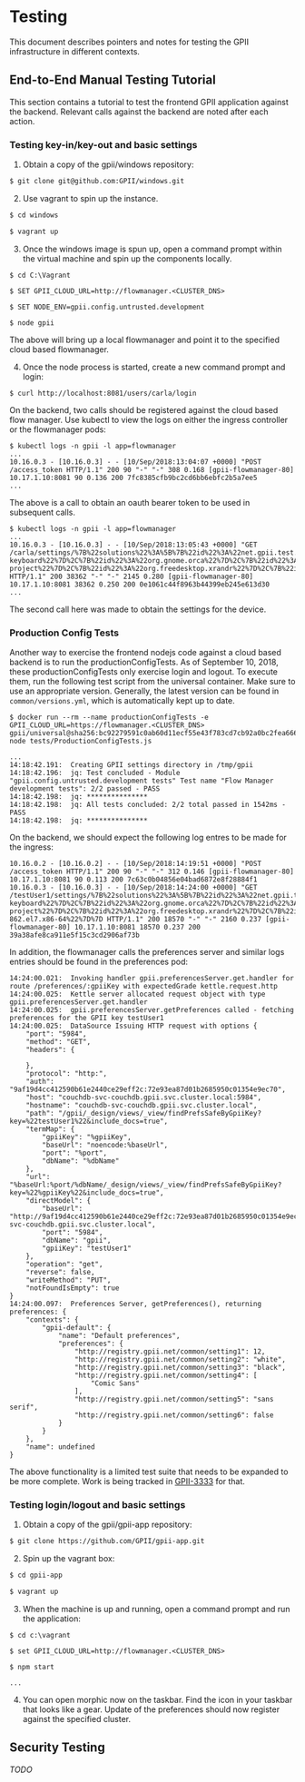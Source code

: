 # Testing 

This document describes pointers and notes for testing the GPII infrastructure in different contexts.

## End-to-End Manual Testing Tutorial

This section contains a tutorial to test the frontend GPII application against the backend. Relevant calls against the backend are noted after each action.

### Testing key-in/key-out and basic settings

1. Obtain a copy of the gpii/windows repository:

```bash
$ git clone git@github.com:GPII/windows.git
```

2. Use vagrant to spin up the instance.

```bash
$ cd windows

$ vagrant up
```

3. Once the windows image is spun up, open a command prompt within the virtual machine and spin up the components locally.

```shell
$ cd C:\Vagrant

$ SET GPII_CLOUD_URL=http://flowmanager.<CLUSTER_DNS>

$ SET NODE_ENV=gpii.config.untrusted.development

$ node gpii

```

The above will bring up a local flowmanager and point it to the specified cloud based flowmanager.

4. Once the node process is started, create a new command prompt and login:

```shell
$ curl http://localhost:8081/users/carla/login
```

On the backend, two calls should be registered against the cloud based flow manager. Use kubectl to view the logs on either the ingress controller or the flowmanager pods:

```
$ kubectl logs -n gpii -l app=flowmanager
...
10.16.0.3 - [10.16.0.3] - - [10/Sep/2018:13:04:07 +0000] "POST /access_token HTTP/1.1" 200 90 "-" "-" 308 0.168 [gpii-flowmanager-80] 10.17.1.10:8081 90 0.136 200 7fc8385cfb9bc2cd6bb6ebfc2b5a7ee5
...
```

The above is a call to obtain an oauth bearer token to be used in subsequent calls.


```
$ kubectl logs -n gpii -l app=flowmanager
...
10.16.0.3 - [10.16.0.3] - - [10/Sep/2018:13:05:43 +0000] "GET /carla/settings/%7B%22solutions%22%3A%5B%7B%22id%22%3A%22net.gpii.test.speechControl%22%7D%2C%7B%22id%22%3A%22org.gnome.desktop.interface%22%7D%2C%7B%22id%22%3A%22fakemag2%22%7D%2C%7B%22id%22%3A%22fakescreenreader1%22%7D%2C%7B%22id%22%3A%22org.gnome.nautilus%22%7D%2C%7B%22id%22%3A%22org.gnome.desktop.a11y.keyboard%22%7D%2C%7B%22id%22%3A%22org.gnome.desktop.a11y.applications.onscreen-keyboard%22%7D%2C%7B%22id%22%3A%22org.gnome.orca%22%7D%2C%7B%22id%22%3A%22org.gnome.desktop.a11y.magnifier%22%7D%2C%7B%22id%22%3A%22com.microsoft.windows.magnifier%22%7D%2C%7B%22id%22%3A%22com.microsoft.windows.onscreenKeyboard%22%7D%2C%7B%22id%22%3A%22com.microsoft.windows.narrator%22%7D%2C%7B%22id%22%3A%22com.microsoft.windows.highContrast%22%7D%2C%7B%22id%22%3A%22com.microsoft.windows.highContrastTheme%22%7D%2C%7B%22id%22%3A%22com.microsoft.windows.stickyKeys%22%7D%2C%7B%22id%22%3A%22com.microsoft.windows.filterKeys%22%7D%2C%7B%22id%22%3A%22com.microsoft.windows.mouseKeys%22%7D%2C%7B%22id%22%3A%22com.microsoft.windows.mouseTrailing%22%7D%2C%7B%22id%22%3A%22com.microsoft.windows.screenDPI%22%7D%2C%7B%22id%22%3A%22com.microsoft.windows.cursors%22%7D%2C%7B%22id%22%3A%22com.microsoft.windows.screenResolution%22%7D%2C%7B%22id%22%3A%22com.microsoft.windows.nightScreen%22%7D%2C%7B%22id%22%3A%22com.microsoft.windows.typingEnhancement%22%7D%2C%7B%22id%22%3A%22com.microsoft.windows.language%22%7D%2C%7B%22id%22%3A%22com.android.activitymanager%22%7D%2C%7B%22id%22%3A%22com.android.talkback%22%7D%2C%7B%22id%22%3A%22com.android.freespeech%22%7D%2C%7B%22id%22%3A%22com.android.settings.secure%22%7D%2C%7B%22id%22%3A%22com.android.audioManager%22%7D%2C%7B%22id%22%3A%22com.android.persistentConfiguration%22%7D%2C%7B%22id%22%3A%22org.alsa-project%22%7D%2C%7B%22id%22%3A%22org.freedesktop.xrandr%22%7D%2C%7B%22id%22%3A%22com.android.settings.system%22%7D%2C%7B%22id%22%3A%22net.gpii.uioPlus%22%7D%2C%7B%22id%22%3A%22net.gpii.explode%22%7D%5D%2C%22OS%22%3A%7B%22id%22%3A%22win32%22%2C%22version%22%3A%2210.0.16299%22%7D%7D HTTP/1.1" 200 38362 "-" "-" 2145 0.280 [gpii-flowmanager-80] 10.17.1.10:8081 38362 0.250 200 0e1061c44f8963b44399eb245e613d30
...
```

The second call here was made to obtain the settings for the device.

### Production Config Tests

Another way to exercise the frontend nodejs code against a cloud based backend is to run the productionConfigTests. As of September 10, 2018, these productionConfigTests only exercise login and logout. To execute them, run the following test script from the universal container. Make sure to use an appropriate version. Generally, the latest version can be found in `common/versions.yml`, which is automatically kept up to date.

```
$ docker run --rm --name productionConfigTests -e GPII_CLOUD_URL=https://flowmanager.<CLUSTER_DNS> gpii/universal@sha256:bc92279591c0ab60d11ecf55e43f783cd7cb92a0bc2fea6661054a065bbb2e49 node tests/ProductionConfigTests.js

...
14:18:42.191:  Creating GPII settings directory in /tmp/gpii
14:18:42.196:  jq: Test concluded - Module "gpii.config.untrusted.development tests" Test name "Flow Manager development tests": 2/2 passed - PASS
14:18:42.198:  jq: ***************
14:18:42.198:  jq: All tests concluded: 2/2 total passed in 1542ms - PASS
14:18:42.198:  jq: ***************

```

On the backend, we should expect the following log entres to be made for the ingress:

```
10.16.0.2 - [10.16.0.2] - - [10/Sep/2018:14:19:51 +0000] "POST /access_token HTTP/1.1" 200 90 "-" "-" 312 0.146 [gpii-flowmanager-80] 10.17.1.10:8081 90 0.113 200 7c63c0b04856e04bad6872e8f28884f1
10.16.0.3 - [10.16.0.3] - - [10/Sep/2018:14:24:00 +0000] "GET /testUser1/settings/%7B%22solutions%22%3A%5B%7B%22id%22%3A%22net.gpii.test.speechControl%22%7D%2C%7B%22id%22%3A%22org.gnome.desktop.interface%22%7D%2C%7B%22id%22%3A%22fakemag2%22%7D%2C%7B%22id%22%3A%22fakescreenreader1%22%7D%2C%7B%22id%22%3A%22org.gnome.nautilus%22%7D%2C%7B%22id%22%3A%22org.gnome.desktop.a11y.keyboard%22%7D%2C%7B%22id%22%3A%22org.gnome.desktop.a11y.applications.onscreen-keyboard%22%7D%2C%7B%22id%22%3A%22org.gnome.orca%22%7D%2C%7B%22id%22%3A%22org.gnome.desktop.a11y.magnifier%22%7D%2C%7B%22id%22%3A%22com.microsoft.windows.magnifier%22%7D%2C%7B%22id%22%3A%22com.microsoft.windows.onscreenKeyboard%22%7D%2C%7B%22id%22%3A%22com.microsoft.windows.narrator%22%7D%2C%7B%22id%22%3A%22com.microsoft.windows.highContrast%22%7D%2C%7B%22id%22%3A%22com.microsoft.windows.highContrastTheme%22%7D%2C%7B%22id%22%3A%22com.microsoft.windows.stickyKeys%22%7D%2C%7B%22id%22%3A%22com.microsoft.windows.filterKeys%22%7D%2C%7B%22id%22%3A%22com.microsoft.windows.mouseKeys%22%7D%2C%7B%22id%22%3A%22com.microsoft.windows.mouseTrailing%22%7D%2C%7B%22id%22%3A%22com.microsoft.windows.screenDPI%22%7D%2C%7B%22id%22%3A%22com.microsoft.windows.cursors%22%7D%2C%7B%22id%22%3A%22com.microsoft.windows.screenResolution%22%7D%2C%7B%22id%22%3A%22com.microsoft.windows.nightScreen%22%7D%2C%7B%22id%22%3A%22com.microsoft.windows.typingEnhancement%22%7D%2C%7B%22id%22%3A%22com.microsoft.windows.language%22%7D%2C%7B%22id%22%3A%22com.android.activitymanager%22%7D%2C%7B%22id%22%3A%22com.android.talkback%22%7D%2C%7B%22id%22%3A%22com.android.freespeech%22%7D%2C%7B%22id%22%3A%22com.android.settings.secure%22%7D%2C%7B%22id%22%3A%22com.android.audioManager%22%7D%2C%7B%22id%22%3A%22com.android.persistentConfiguration%22%7D%2C%7B%22id%22%3A%22org.alsa-project%22%7D%2C%7B%22id%22%3A%22org.freedesktop.xrandr%22%7D%2C%7B%22id%22%3A%22com.android.settings.system%22%7D%2C%7B%22id%22%3A%22net.gpii.uioPlus%22%7D%2C%7B%22id%22%3A%22net.gpii.explode%22%7D%5D%2C%22OS%22%3A%7B%22id%22%3A%22linux%22%2C%22version%22%3A%223.10.0-862.el7.x86-64%22%7D%7D HTTP/1.1" 200 18570 "-" "-" 2160 0.237 [gpii-flowmanager-80] 10.17.1.10:8081 18570 0.237 200 39a38afe8ca911e5f15c3cd2906af73b
```

In addition, the flowmanager calls the preferences server and similar logs entries should be found in the preferences pod:

```
14:24:00.021:  Invoking handler gpii.preferencesServer.get.handler for route /preferences/:gpiiKey with expectedGrade kettle.request.http
14:24:00.025:  Kettle server allocated request object with type gpii.preferencesServer.get.handler
14:24:00.025:  gpii.preferencesServer.getPreferences called - fetching preferences for the GPII key testUser1
14:24:00.025:  DataSource Issuing HTTP request with options {
    "port": "5984",
    "method": "GET",
    "headers": {

    },
    "protocol": "http:",
    "auth": "9af19d4cc412590b61e2440ce29eff2c:72e93ea87d01b2685950c01354e9ec70",
    "host": "couchdb-svc-couchdb.gpii.svc.cluster.local:5984",
    "hostname": "couchdb-svc-couchdb.gpii.svc.cluster.local",
    "path": "/gpii/_design/views/_view/findPrefsSafeByGpiiKey?key=%22testUser1%22&include_docs=true",
    "termMap": {
        "gpiiKey": "%gpiiKey",
        "baseUrl": "noencode:%baseUrl",
        "port": "%port",
        "dbName": "%dbName"
    },
    "url": "%baseUrl:%port/%dbName/_design/views/_view/findPrefsSafeByGpiiKey?key=%22%gpiiKey%22&include_docs=true",
    "directModel": {
        "baseUrl": "http://9af19d4cc412590b61e2440ce29eff2c:72e93ea87d01b2685950c01354e9ec70@couchdb-svc-couchdb.gpii.svc.cluster.local",
        "port": "5984",
        "dbName": "gpii",
        "gpiiKey": "testUser1"
    },
    "operation": "get",
    "reverse": false,
    "writeMethod": "PUT",
    "notFoundIsEmpty": true
}
14:24:00.097:  Preferences Server, getPreferences(), returning preferences: {
    "contexts": {
        "gpii-default": {
            "name": "Default preferences",
            "preferences": {
                "http://registry.gpii.net/common/setting1": 12,
                "http://registry.gpii.net/common/setting2": "white",
                "http://registry.gpii.net/common/setting3": "black",
                "http://registry.gpii.net/common/setting4": [
                    "Comic Sans"
                ],
                "http://registry.gpii.net/common/setting5": "sans serif",
                "http://registry.gpii.net/common/setting6": false
            }
        }
    },
    "name": undefined
}
```

The above functionality is a limited test suite that needs to be expanded to be more complete. Work is being tracked in [GPII-3333](https://issues.gpii.net/browse/GPII-3333) for that.

### Testing login/logout and basic settings

1. Obtain a copy of the gpii/gpii-app repository:

```bash
$ git clone https://github.com/GPII/gpii-app.git

```

2. Spin up the vagrant box:

```bash
$ cd gpii-app

$ vagrant up
```

3. When the machine is up and running, open a command prompt and run the application:

```
$ cd c:\vagrant

$ set GPII_CLOUD_URL=http://flowmanager.<CLUSTER_DNS>

$ npm start

...

```

4. You can open morphic now on the taskbar. Find the icon in your taskbar that looks like a gear. Update of the preferences should now register against the specified cluster.


## Security Testing

_TODO_
